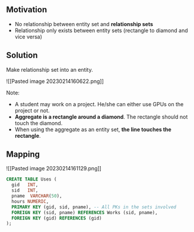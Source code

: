 ## Motivation

- No relationship between entity set and **relationship sets**
- Relationship only exists between entity sets (rectangle to diamond and vice versa)

## Solution

Make relationship set into an entity.

![[Pasted image 20230214160622.png]]

Note:
- A student may work on a project. He/she can either use GPUs on the project or not.
- **Aggregate is a rectangle around a diamond**. The rectangle should not touch the diamond.
- When using the aggregate as an entity set, **the line touches the rectangle**.

## Mapping

![[Pasted image 20230214161129.png]]

```sql
CREATE TABLE Uses (
  gid   INT,
  sid   INT,
  pname  VARCHAR(50),
  hours NUMERIC,
  PRIMARY KEY (gid, sid, pname), -- All PKs in the sets involved
  FOREIGN KEY (sid, pname) REFERENCES Works (sid, pname),
  FOREIGN KEY (gid) REFERENCES (gid)
);
```